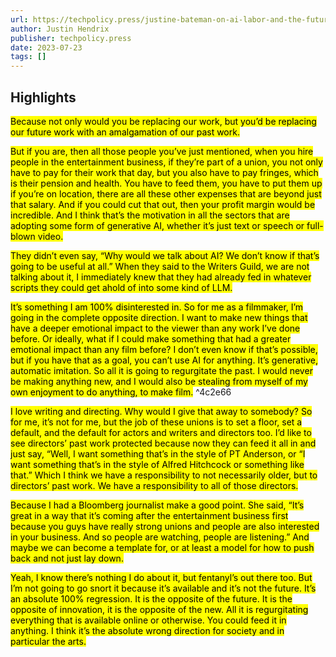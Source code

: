 ```yaml
---
url: https://techpolicy.press/justine-bateman-on-ai-labor-and-the-future-of-entertainment/
author: Justin Hendrix
publisher: techpolicy.press
date: 2023-07-23
tags: []
---
```


## Highlights
<mark>Because not only would you be replacing our work, but you’d be replacing our future work with an amalgamation of our past work.</mark>

<mark>But if you are, then all those people you’ve just mentioned, when you hire people in the entertainment business, if they’re part of a union, you not only have to pay for their work that day, but you also have to pay fringes, which is their pension and health. You have to feed them, you have to put them up if you’re on location, there are all these other expenses that are beyond just that salary. And if you could cut that out, then your profit margin would be incredible. And I think that’s the motivation in all the sectors that are adopting some form of generative AI, whether it’s just text or speech or full-blown video.</mark>

<mark>They didn’t even say, “Why would we talk about AI? We don’t know if that’s going to be useful at all.” When they said to the Writers Guild, we are not talking about it, I immediately knew that they had already fed in whatever scripts they could get ahold of into some kind of LLM.</mark>

<mark>It’s something I am 100% disinterested in. So for me as a filmmaker, I’m going in the complete opposite direction. I want to make new things that have a deeper emotional impact to the viewer than any work I’ve done before. Or ideally, what if I could make something that had a greater emotional impact than any film before? I don’t even know if that’s possible, but if you have that as a goal, you can’t use AI for anything. It’s generative, automatic imitation. So all it is going to regurgitate the past. I would never be making anything new, and I would also be stealing from myself of my own enjoyment to do anything, to make film.</mark> ^4c2e66

<mark>I love writing and directing. Why would I give that away to somebody? So for me, it’s not for me, but the job of these unions is to set a floor, set a default, and the default for actors and writers and directors too. I’d like to see directors’ past work protected because now they can feed it all in and just say, “Well, I want something that’s in the style of PT Anderson, or “I want something that’s in the style of Alfred Hitchcock or something like that.” Which I think we have a responsibility to not necessarily older, but to directors’ past work. We have a responsibility to all of those directors.</mark>

<mark>Because I had a Bloomberg journalist make a good point. She said, “It’s great in a way that it’s coming after the entertainment business first because you guys have really strong unions and people are also interested in your business. And so people are watching, people are listening.” And maybe we can become a template for, or at least a model for how to push back and not just lay down.</mark>

<mark>Yeah, I know there’s nothing I do about it, but fentanyl’s out there too. But I’m not going to go snort it because it’s available and it’s not the future. It’s an absolute 100% regression. It is the opposite of the future. It is the opposite of innovation, it is the opposite of the new. All it is regurgitating everything that is available online or otherwise. You could feed it in anything. I think it’s the absolute wrong direction for society and in particular the arts.</mark>

